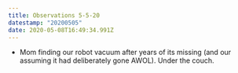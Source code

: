 ```yaml
---
title: Observations 5-5-20
datestamp: "20200505"
date: 2020-05-08T16:49:34.991Z
---
```

- Mom finding our robot vacuum after years of its missing (and our assuming it had deliberately gone AWOL). Under the couch.